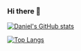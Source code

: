 ### Hi there 👋

<!--
**danielleevandenbosch/danielleevandenbosch** is a ✨ _special_ ✨ repository because its `README.md` (this file) appears on your GitHub profile.

Here are some ideas to get you started:

- 🔭 I’m currently working on ...
- 🌱 I’m currently learning ...
- 👯 I’m looking to collaborate on ...
- 🤔 I’m looking for help with ...
- 💬 Ask me about ...
- 📫 How to reach me: ...
- 😄 Pronouns: ...
- ⚡ Fun fact: ...
-->
[![Daniel's GitHub stats](https://github-readme-stats.vercel.app/api?username=danielleevandenbosch)](https://github.com/anuraghazra/github-readme-stats)

[![Top Langs](https://github-readme-stats.vercel.app/api/top-langs/?username=danielleevandenbosch&layout=compact)](https://github.com/anuraghazra/github-readme-stats)
